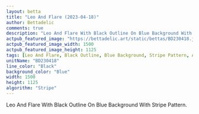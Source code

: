 ```yaml
---
layout: betta
title: "Leo And Flare (2023-04-18)"
author: Bettadelic
comments: true
description: "Leo And Flare With Black Outline On Blue Background With Stripe Pattern."
actpub_featured_image: "https://bettadelic.art/static/bettas/BD230418.jpg"
actpub_featured_image_width: 1500
actpub_featured_image_height: 1125
tags: [Leo And Flare, Black Outline, Blue Background, Stripe Pattern, April 2023]
unitName: "BD230418"
line_color: "Black"
background_color: "Blue"
width: 1500
height: 1125
algorithm: "Stripe"
---
```


Leo And Flare With Black Outline On Blue Background With Stripe Pattern.
